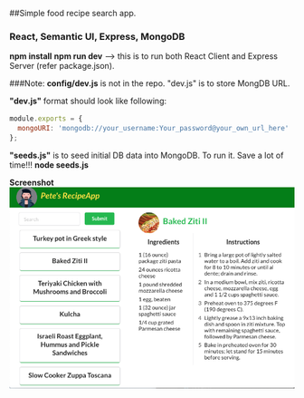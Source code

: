##Simple food recipe search app.

### React, Semantic UI, Express, MongoDB

**npm install**
**npm run dev** --> this is to run both React Client and Express Server (refer package.json).

###Note:
**config/dev.js** is not in the repo. "dev.js" is to store MongDB URL.

**"dev.js"** format should look like following:

```javascript
module.exports = {
  mongoURI: 'mongodb://your_username:Your_password@your_own_url_here'
};
```

**"seeds.js"** is to seed initial DB data into MongoDB. To run it. Save a lot of time!!!
**node seeds.js**

**Screenshot**
![alt text](misc/screenshot.png 'screenshot')
